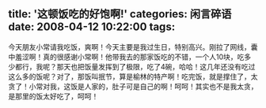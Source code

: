 title: '这顿饭吃的好饱啊!'
categories: 闲言碎语
date: 2008-04-12 10:22:00
tags:
---

今天朋友小常请我吃饭，爽啊！今天主要是我过生日，特别高兴。刚拉了网线，囊中羞涩啊！真的很感谢小常啊！他带我去的那家饭吃的不错，一个人10块，吃多少都行，我呢？那天也把饭量发挥到了极限，吃了4碗，哈哈！这几年还没有吃过这么多的饭呢？对了，那饭叫抿节，算是榆林的特产啊！吃完饭，就是撑住了，太贪了！小常对我，这饭是人家的，肚子可是自己的啊！呵呵！其实也不是我太贪，是那里的饭太好吃了，呵呵！
